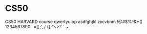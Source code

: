 # CS50
CS50 HARVARD course
qwertyuiop asdfghjkl zxcvbnm !@#$%^&*() 1234567890 -=[]\;',./ {}:"<>? ` ~
